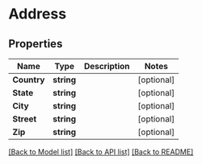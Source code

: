 # Address

## Properties
Name | Type | Description | Notes
------------ | ------------- | ------------- | -------------
**Country** | **string** |  | [optional] 
**State** | **string** |  | [optional] 
**City** | **string** |  | [optional] 
**Street** | **string** |  | [optional] 
**Zip** | **string** |  | [optional] 

[[Back to Model list]](../README.md#documentation-for-models) [[Back to API list]](../README.md#documentation-for-api-endpoints) [[Back to README]](../README.md)


